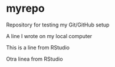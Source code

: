 # myrepo
Repository for testing my Git/GitHub setup

A line I wrote on my local computer  

This is a line from RStudio

Otra linea from RStudio